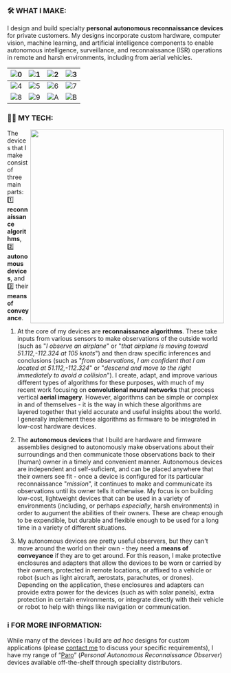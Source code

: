 <!-- ```
      _________    _________    ____  ___                __                 ___           ___
     /  ______/\  /  ____  /\  /   /\/  /\              /_/\               /  /\         /  /\ 
    /  /\_____\/ /  /___/ / / /   / /  / /              \_\/              /  / /     ___/  /_/
   /  / /       /  ______/ / /    \/  / /  _____      ___    ______      /  /_/___  /__   ___/\
  /  / /       /  /\_____\/ /  _     / /  /     \    /  /\  /  __  \    /  ___   /\ \_/  /\__\/
 /  /_/____   /  / /       /  /\\    \/  /  /\  /\  /  / / /  /_/  /|  /  /\ /  / /  /  / /  __    __    __
/_________/\ /__/ /       /__/ / \___/\ /__/ /_/ / /__/ / /_____  / / /__/ //__/ /  /__/ /  /_/\  /_/\  /_/\
\_________\/ \__\/        \__\/   \__\/ \__\/\_\/  \__\/  \____/ / /  \__\/ \__\/   \__\/   \_\/  \_\/  \_\/
                                                           ___/ / /
                                                          /____/ /
                                                          \____\/
``` -->                         

### :hammer_and_wrench: WHAT I MAKE:

I design and build specialty **personal autonomous reconnaissance devices** for private customers. My designs incorporate custom hardware, computer vision, machine learning, and artificial intelligence components to enable autonomous intelligence, surveillance, and reconnaissance (ISR) operations in remote and harsh environments, including from aerial vehicles.

| ![0](content/0.png) | ![1](content/1.png) | ![2](content/2.png) | ![3](content/3.png) | 
| :-----------------: | :-----------------: | :-----------------: | :-----------------: | 
| ![4](content/4.png) | ![5](content/5.png) | ![6](content/6.png) | ![7](content/7.png) | 
| ![8](content/8.png) | ![9](content/9.png) | ![A](content/A.png) | ![B](content/B.png) | 

### :technologist: MY TECH:

<img src=content/cpknight-tech-overview-123.png width=450 align=right>

The devices that I make consist of three main parts: :one: **reconnaissance algorithms**, :two: **autonomous devices**, and :three: their **means of conveyance**.

1. At the core of my devices are **reconnaissance algorithms**. These take inputs from various sensors to make observations of the outside world (such as "_I observe an airplane_" or "_that airplane is moving toward 51.112,-112.324 at 105 knots_") and then draw specific inferences and conclusions (such as "_from observations, I am confident that I am located at 51.112,-112.324_" or "_descend and move to the right immediately to avoid a collision_"). I create, adapt, and improve various different types of algorithms for these purposes, with much of my recent work focusing on **convolutional neural networks** that process vertical **aerial imagery**. However, algorithms can be simple or complex in and of themselves - it is the way in which these algorithms are layered together that yield accurate and useful insights about the world. I generally implement these algorithms as firmware to be integrated in low-cost hardware devices.

2. The **autonomous devices** that I build are hardware and firmware assemblies designed to autonomously make observations about their surroundings and then communicate those observations back to their (human) owner in a timely and convenient manner. Autonomous devices are independent and self-suficient, and can be placed anywhere that their owners see fit - once a device is configured for its particular reconnaissance "_mission_", it continues to make and communicate its observations until its owner tells it otherwise. My focus is on building low-cost, lightweight devices that can be used in a variety of environments (including, or perhaps _especially_, harsh environments) in order to augument the abilities of their owners. These are cheap enough to be expendible, but durable and flexible enough to be used for a long time in a variety of different situations.

3. My autonomous devices are pretty useful observers, but they can't move around the world on their own - they need a **means of conveyance** if they are to get around. For this reason, I make protective enclosures and adapters that allow the devices to be worn or carried by their owners, protected in remote locations, or affixed to a vehicle or robot (such as light aircraft, aerostats, parachutes, or drones). Depending on the application, these enclosures and adapters can provide extra power for the devices (such as with solar panels), extra protection in certain environments, or integrate directly with their vehicle or robot to help with things like navigation or communication. 

### :information_source: FOR MORE INFORMATION:

While many of the devices I build are *ad hoc* designs for custom applications (please [contact me](mailto:chris@cpknight.io) to discuss your specific requirements), I have my range of “[Paro](https://github.com/cpknight/Paro)” (*Personal Autonomous Reconnaissance Observer*) devices available off-the-shelf through speciality distributors. <!-- in the United States, the United Kingdom, France, Australia, and Israel. -->
